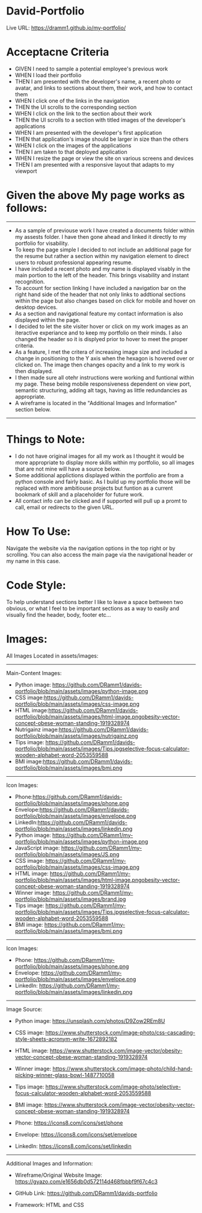 # David-Portfolio
Live URL: https://dramm1.github.io/my-portfolio/

# Acceptacne Criteria
- GIVEN I need to sample a potential employee's previous work
- WHEN I load their portfolio
- THEN I am presented with the developer's name, a recent photo or avatar, and links to sections about them, their work, and how to contact them
- WHEN I click one of the links in the navigation
- THEN the UI scrolls to the corresponding section
- WHEN I click on the link to the section about their work
- THEN the UI scrolls to a section with titled images of the developer's applications
- WHEN I am presented with the developer's first application
- THEN that application's image should be larger in size than the others
- WHEN I click on the images of the applications
- THEN I am taken to that deployed application
- WHEN I resize the page or view the site on various screens and devices
- THEN I am presented with a responsive layout that adapts to my viewport

# Given the above My page works as follows:
------------
- As a sample of previouse work I have created a documents folder within my assests folder. I have then gone ahead and linked it directly to my portfolio for visability. 
- To keep the page simple I decided to not include an additional page for the resume but rather a section within my navigation element to direct users to robust professional appearing resume. 
- I have included a recent photo and my name is displayed visably in the main portion to the left of the header. This brings visability and instant recognition.
- To account for section linking I have included a navigation bar on the right hand side of the header that not only links to addtional sections within the page but also changes based on click for mobile and hover on desktop devices.
- As a section and navigational feature my contact information is also displayed within the page.
- I decided to let the site visiter hover or click on my work images as an iteractive experiance and to keep my portfolio on their minds. I also changed the header so it is displyed prior to hover to meet the proper criteria.
- As a feature, I met the critera of increasing image size and included a change in positioning to the Y axis when the hexagon is hovered over or clicked on. The image then changes opacity and a link to my work is then displayed.
- I then made sure all otehr instructions were working and funtional within my page. These being mobile responsiveness dependent on view port, semantic structuring, adding alt tags, having as little redundancies as appropriate. 
- A wireframe is located in the "Additional Images and Information" section below.
--------------------------------------
# Things to Note:
- I do not have original images for all my work as I thought it would be more appropriate to display more skills within my portfolio, so all images that are not mine will have a source below. 
- Some additional applictions displayed within the portfolio are from a python console and fairly basic. As I build up my portfolio those will be replaced with more ambitiouse projects but funtion as a current bookmark of skill and a placeholder for future work.
- All contact info can be clicked and if supported will pull up a promt to call, email or redirects to the given URL.

# How To Use:
Navigate the website via the navigation options in the top right or by scrolling. You can also access the main page via the navigational header or my name in this case.

# Code Style:
To help understand sections better I like to leave a space bettween two obvious, or what I feel to be important sections as a way to easily and visually find the header, body, footer etc... 

# Images:
 All Images Located in assets/images:

 --------------------
 Main-Content Images:
- Python image: https://github.com/DRamm1/davids-portfolio/blob/main/assets/images/python-image.png
- CSS image:https://github.com/DRamm1/davids-portfolio/blob/main/assets/images/css-image.png
- HTML image:https://github.com/DRamm1/davids-portfolio/blob/main/assets/images/html-image.pngobesity-vector-concept-obese-woman-standing-1919328974
- Nutrigainz image:https://github.com/DRamm1/davids-portfolio/blob/main/assets/images/nutrigainz.png
- Tips image: https://github.com/DRamm1/davids-portfolio/blob/main/assets/images/Tips.jpgselective-focus-calculator-wooden-alphabet-word-2053559588
- BMI image:https://github.com/DRamm1/davids-portfolio/blob/main/assets/images/bmi.png
 --------------------
Icon Images:
- Phone:https://github.com/DRamm1/davids-portfolio/blob/main/assets/images/phone.png
- Envelope:https://github.com/DRamm1/davids-portfolio/blob/main/assets/images/envelope.png
- LinkedIn:https://github.com/DRamm1/davids-portfolio/blob/main/assets/images/linkedin.png
- Python image: https://github.com/DRamm1/my-portfolio/blob/main/assets/images/python-image.png
- JavaScript image: https://github.com/DRamm1/my-portfolio/blob/main/assets/images/JS.png
- CSS image: https://github.com/DRamm1/my-portfolio/blob/main/assets/images/css-image.png
- HTML image: https://github.com/DRamm1/my-portfolio/blob/main/assets/images/html-image.pngobesity-vector-concept-obese-woman-standing-1919328974
- Winner image: https://github.com/DRamm1/my-portfolio/blob/main/assets/images/brand.jpg
- Tips image: https://github.com/DRamm1/my-portfolio/blob/main/assets/images/Tips.jpgselective-focus-calculator-wooden-alphabet-word-2053559588
- BMI image: https://github.com/DRamm1/my-portfolio/blob/main/assets/images/bmi.png
 --------------------
Icon Images:
- Phone: https://github.com/DRamm1/my-portfolio/blob/main/assets/images/phone.png
- Envelope: https://github.com/DRamm1/my-portfolio/blob/main/assets/images/envelope.png
- LinkedIn: https://github.com/DRamm1/my-portfolio/blob/main/assets/images/linkedin.png
 --------------------
Image Source: 
- Python image: https://unsplash.com/photos/D9Zow2REm8U
- CSS image: https://www.shutterstock.com/image-photo/css-cascading-style-sheets-acronym-write-1672892182
- HTML image: https://www.shutterstock.com/image-vector/obesity-vector-concept-obese-woman-standing-1919328974
- Winner image: https://www.shutterstock.com/image-photo/child-hand-picking-winner-glass-bowl-1487710058
- Tips image: https://www.shutterstock.com/image-photo/selective-focus-calculator-wooden-alphabet-word-2053559588
- BMI image: https://www.shutterstock.com/image-vector/obesity-vector-concept-obese-woman-standing-1919328974

- Phone: https://icons8.com/icons/set/phone
- Envelope: https://icons8.com/icons/set/envelope
- LinkedIn: https://icons8.com/icons/set/linkedin
------------------
 Additional Images and Information:
- Wireframe/Original Website Image:
https://gyazo.com/e1656db0d572114d468fbbbf9f67c4c3
- GitHub Link:
https://github.com/DRamm1/davids-portfolio

- Framework:
 HTML and CSS
